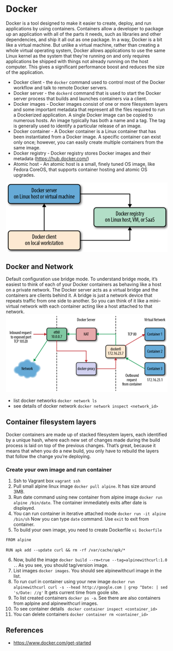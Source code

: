 # Docker
Docker is a tool designed to make it easier to create, deploy, and run applications by using containers. Containers allow a developer to package up an application with all of the parts it needs, such as libraries and other dependencies, and ship it all out as one package.
In a way, Docker is a bit like a virtual machine. But unlike a virtual machine, rather than creating a whole virtual operating system, Docker allows applications to use the same Linux kernel as the system that they're running on and only requires applications be shipped with things not already running on the host computer. This gives a significant performance boost and reduces the size of the application.

* Docker client - the `docker` command used to control most of the Docker workflow and talk to remote Docker servers.
* Docker server - the `dockerd` command that is used to start the Docker server process that builds and launches containers via a client.
* Docker images - Docker images consist of one or more filesystem layers and some important metadata that represent all the files required to run a Dockerized application. A single Docker image can be copied to numerous hosts. An image typically has both a name and a tag. The tag is generally used to identify a particular release of an image.
* Docker container - A Docker container is a Linux container that has been instantiated from a Docker image. A specific container can exist only once; however, you can easily create multiple containers from the same image.
* Docker registry - Docker registry stores Docker images and their metadata (https://hub.docker.com/)
* Atomic host - An atomic host is a small, finely tuned OS image, like Fedora CoreOS, that supports container hosting and atomic OS upgrades.

![docker_client_server](images/docker_client_server.png)

## Docker and Network
Default configuration use bridge mode. To understand bridge mode, it’s easiest to think of each of your Docker containers as behaving like a host on a private network. The Docker server acts as a virtual bridge and the containers are clients behind it. A bridge is just a network device that repeats traffic from one side to another. So you can think of it like a mini–virtual network with each container acting like a host attached to that network.
![docker_network](images/docker_network.png)

* list docker networks `docker network ls`
* see details of docker network `docker network inspect <network_id>`

## Container filesystem layers
Docker containers are made up of stacked filesystem layers, each identified by a unique hash, where each new set of changes made during the build process is laid on top of the previous changes. That’s great, because it means that when you do a new build, you only have to rebuild the layers that follow the change you’re deploying.

### Create your own image and run container

1. Ssh to Vagrant box `vagrant ssh`
2. Pull small alpine linux image `docker pull alpine`. It has size around 3MB.
3. Run date command using new container from alpine image `docker run alpine /bin/date`. The container immediately exits after date is displayed.
4. You can run container in iterative attached mode `docker run -it alpine /bin/sh` Now you can type `date` command. Use `exit` to exit from container.
5. To build your own image, you need to create Dockerfile `vi Dockerfile`

```
FROM alpine

RUN apk add --update curl && rm -rf /var/cache/apk/*
```

6. Now, build the image `docker build --rm=true --tag=alpinewithcurl:1.0 .`. As you see, you should tag/version image.
7. List images `docker images`. You should see alpinewithcurl image in the list.
8. To run curl in container using your new image `docker run alpinewithcurl curl -s --head http://google.com | grep ^Date: | sed 's/Date: //g'`
It gets current time from goole site.
9. To list created containers `docker ps -a`. See there are also containers from aplpine and alpinewithcurl images.
10. To see container details ` docker container inspect <container_id>`
11. You can delete containers `docker container rm <container_id>`










## References
* https://www.docker.com/get-started
